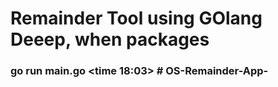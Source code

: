 # Remainder Tool using GOlang Deeep, when packages


### go run main.go <time 18:03> <message hello how are you># OS-Remainder-App-
